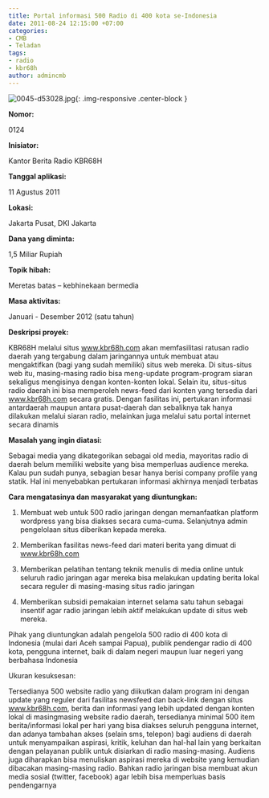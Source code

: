 ```yaml
---
title: Portal informasi 500 Radio di 400 kota se-Indonesia
date: 2011-08-24 12:15:00 +07:00
categories:
- CMB
- Teladan
tags:
- radio
- kbr68h
author: admincmb
---
```


![0045-d53028.jpg](/uploads/0045-d53028.jpg){: .img-responsive .center-block }

**Nomor:**

0124

**Inisiator:**

Kantor Berita Radio KBR68H

**Tanggal aplikasi:**

11 Agustus 2011

**Lokasi:**

Jakarta Pusat, DKI Jakarta

**Dana yang diminta:**

1,5 Miliar Rupiah

**Topik hibah:**

Meretas batas – kebhinekaan bermedia

**Masa aktivitas:**

Januari - Desember 2012 (satu tahun)

**Deskripsi proyek:**

KBR68H melalui situs www.kbr68h.com akan memfasilitasi ratusan radio daerah yang tergabung dalam jaringannya untuk membuat atau mengaktifkan (bagi yang sudah memiliki) situs web mereka. Di situs-situs web itu, masing-masing radio bisa meng-update program-program siaran sekaligus mengisinya dengan konten-konten lokal. Selain itu, situs-situs radio daerah ini bisa memperoleh news-feed dari konten yang tersedia dari www.kbr68h.com secara gratis. Dengan fasilitas ini, pertukaran informasi antardaerah maupun antara pusat-daerah dan sebaliknya tak hanya dilakukan melalui siaran radio, melainkan juga melalui satu portal internet secara dinamis

**Masalah yang ingin diatasi:**

Sebagai media yang dikategorikan sebagai old media, mayoritas radio di daerah belum memiliki website yang bisa memperluas audience mereka. Kalau pun sudah punya, sebagian besar hanya berisi company profile yang statik. Hal ini menyebabkan pertukaran informasi akhirnya menjadi terbatas

**Cara mengatasinya dan masyarakat yang diuntungkan:**

1. Membuat web untuk 500 radio jaringan dengan memanfaatkan platform wordpress yang bisa diakses secara cuma-cuma. Selanjutnya admin pengelolaan situs diberikan kepada mereka.

2. Memberikan fasilitas news-feed dari materi berita yang dimuat di www.kbr68h.com

3. Memberikan pelatihan tentang teknik menulis di media online untuk seluruh radio jaringan agar mereka bisa melakukan updating berita lokal secara reguler di masing-masing situs radio jaringan

4. Memberikan subsidi pemakaian internet selama satu tahun sebagai insentif agar radio jaringan lebih aktif melakukan update di situs web mereka.

Pihak yang diuntungkan adalah pengelola 500 radio di 400 kota di Indonesia (mulai dari Aceh sampai Papua), publik pendengar radio di 400 kota, pengguna internet, baik di dalam negeri maupun luar negeri yang berbahasa Indonesia

Ukuran kesuksesan:

Tersedianya 500 website radio yang diikutkan dalam program ini dengan update yang reguler dari fasilitas newsfeed dan back-link dengan situs www.kbr68h.com, berita dan informasi yang lebih updated dengan konten lokal di masingmasing website radio daerah, tersedianya minimal 500 item berita/informasi lokal per hari yang bisa diakses seluruh pengguna internet, dan adanya tambahan akses (selain sms, telepon) bagi audiens di daerah untuk menyampaikan aspirasi, kritik, keluhan dan hal-hal lain yang berkaitan dengan pelayanan publik untuk disiarkan di radio masing-masing. Audiens juga diharapkan bisa menuliskan aspirasi mereka di website yang kemudian dibacakan masing-masing radio. Bahkan radio jaringan bisa membuat akun media sosial (twitter, facebook) agar lebih bisa memperluas basis pendengarnya